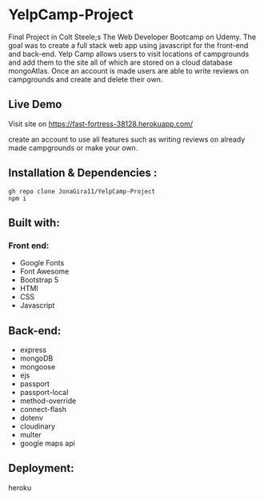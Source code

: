 # YelpCamp-Project
Final Project in Colt Steele;s The Web Developer Bootcamp on Udemy. The goal was to create a full stack web app using javascript for the front-end and back-end. Yelp Camp allows users to visit locations of campgrounds and add them to the site all of which are stored on a cloud database mongoAtlas. Once an account is made users are able to write reviews on campgrounds and create and delete their own.  
## Live Demo 

Visit site on <https://fast-fortress-38128.herokuapp.com/>

create an account to use all features such as writing reviews on already made campgrounds or make your own.

## Installation & Dependencies : 
```
gh repo clone JonaGira11/YelpCamp-Project
npm i 
```

## Built with:

### Front end:
- Google Fonts
- Font Awesome
- Bootstrap 5
- HTMl 
- CSS 
- Javascript

## Back-end:

- express
- mongoDB
- mongoose
- ejs
- passport
- passport-local
- method-override
- connect-flash
- dotenv
- cloudinary
- multer
- google maps api

## Deployment: 

heroku




